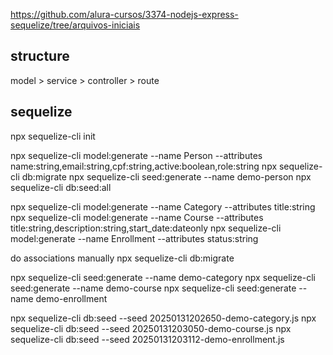 https://github.com/alura-cursos/3374-nodejs-express-sequelize/tree/arquivos-iniciais

## structure

model > service > controller > route

## sequelize

npx sequelize-cli init

npx sequelize-cli model:generate --name Person --attributes name:string,email:string,cpf:string,active:boolean,role:string
npx sequelize-cli db:migrate
npx sequelize-cli seed:generate --name demo-person
npx sequelize-cli db:seed:all

npx sequelize-cli model:generate --name Category --attributes title:string
npx sequelize-cli model:generate --name Course --attributes title:string,description:string,start_date:dateonly
npx sequelize-cli model:generate --name Enrollment --attributes status:string

do associations manually
npx sequelize-cli db:migrate

npx sequelize-cli seed:generate --name demo-category
npx sequelize-cli seed:generate --name demo-course
npx sequelize-cli seed:generate --name demo-enrollment

npx sequelize-cli db:seed --seed 20250131202650-demo-category.js
npx sequelize-cli db:seed --seed 20250131203050-demo-course.js
npx sequelize-cli db:seed --seed 20250131203112-demo-enrollment.js